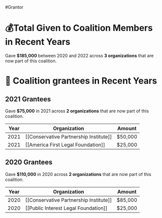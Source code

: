 #Grantor 

# 💰Total Given to Coalition Members in Recent Years

Gave **$185,000** between 2020 and 2022 across **3 organizations** that are now part of this coalition.

# 💸 Coalition grantees in Recent Years

## 2021 Grantees

Gave **$75,000** in 2021 across **2 organizations** that are now part of this coalition.

| Year | Organization                           | Amount  |
| ---- | -------------------------------------- | ------- |
| 2021 | [[Conservative Partnership Institute]] | $50,000 |
| 2021 | [[America First Legal Foundation]]     | $25,000 |

## 2020 Grantees

Gave **$110,000** in 2020 across **2 organizations** that are now part of this coalition.

| Year | Organization                           | Amount  |
| ---- | -------------------------------------- | ------- |
| 2020 | [[Conservative Partnership Institute]] | $85,000 |
| 2020 | [[Public Interest Legal Foundation]]   | $25,000 |
